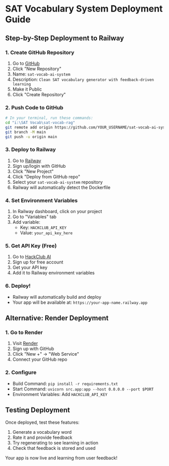 # SAT Vocabulary System Deployment Guide

## Step-by-Step Deployment to Railway

### 1. Create GitHub Repository
1. Go to [GitHub](https://github.com)
2. Click "New Repository"
3. Name: `sat-vocab-ai-system`
4. Description: `Clean SAT vocabulary generator with feedback-driven learning`
5. Make it Public
6. Click "Create Repository"

### 2. Push Code to GitHub
```bash
# In your terminal, run these commands:
cd "i:\SAT Vocab\sat-vocab-rag"
git remote add origin https://github.com/YOUR_USERNAME/sat-vocab-ai-system.git
git branch -M main
git push -u origin main
```

### 3. Deploy to Railway
1. Go to [Railway](https://railway.app)
2. Sign up/login with GitHub
3. Click "New Project"
4. Click "Deploy from GitHub repo"
5. Select your `sat-vocab-ai-system` repository
6. Railway will automatically detect the Dockerfile

### 4. Set Environment Variables
1. In Railway dashboard, click on your project
2. Go to "Variables" tab
3. Add variable:
   - Key: `HACKCLUB_API_KEY`
   - Value: `your_api_key_here`

### 5. Get API Key (Free)
1. Go to [HackClub AI](https://ai.hackclub.com/)
2. Sign up for free account
3. Get your API key
4. Add it to Railway environment variables

### 6. Deploy!
- Railway will automatically build and deploy
- Your app will be available at: `https://your-app-name.railway.app`

## Alternative: Render Deployment

### 1. Go to Render
1. Visit [Render](https://render.com)
2. Sign up with GitHub
3. Click "New +" → "Web Service"
4. Connect your GitHub repo

### 2. Configure
- Build Command: `pip install -r requirements.txt`
- Start Command: `uvicorn src.app:app --host 0.0.0.0 --port $PORT`
- Environment Variables: Add `HACKCLUB_API_KEY`

## Testing Deployment

Once deployed, test these features:
1. Generate a vocabulary word
2. Rate it and provide feedback
3. Try regenerating to see learning in action
4. Check that feedback is stored and used

Your app is now live and learning from user feedback!
